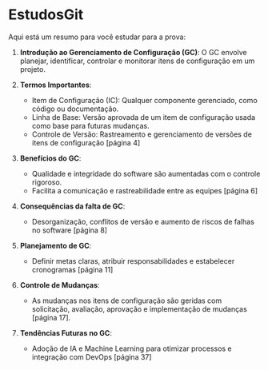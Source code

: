 # EstudosGit

Aqui está um resumo para você estudar para a prova:

1. **Introdução ao Gerenciamento de Configuração (GC)**: O GC envolve planejar, identificar, controlar e monitorar itens de configuração em um projeto.

2. **Termos Importantes**:
   - Item de Configuração (IC): Qualquer componente gerenciado, como código ou documentação.
   - Linha de Base: Versão aprovada de um item de configuração usada como base para futuras mudanças.
   - Controle de Versão: Rastreamento e gerenciamento de versões de itens de configuração [página 4]

3. **Benefícios do GC**:
   - Qualidade e integridade do software são aumentadas com o controle rigoroso.
   - Facilita a comunicação e rastreabilidade entre as equipes [página 6]

4. **Consequências da falta de GC**:
   - Desorganização, conflitos de versão e aumento de riscos de falhas no software [página 8]

5. **Planejamento de GC**:
   - Definir metas claras, atribuir responsabilidades e estabelecer cronogramas [página 11]

6. **Controle de Mudanças**:
   - As mudanças nos itens de configuração são geridas com solicitação, avaliação, aprovação e implementação de mudanças [página 17].

7. **Tendências Futuras no GC**:
   - Adoção de IA e Machine Learning para otimizar processos e integração com DevOps [página 37]
